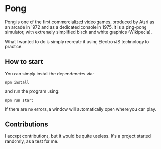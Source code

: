 # Pong

Pong is one of the first commercialized video games, produced by Atari as an arcade in 1972 and as a dedicated console in 1975. It is a ping-pong simulator, with extremely simplified black and white graphics (Wikipedia).

What I wanted to do is simply recreate it using ElectronJS technology to practice.

## How to start

You can simply install the dependencies via:

```shell
npm install
```

and run the program using:

```shell
npm run start
```

If there are no errors, a window will automatically open where you can play.

## Contributions

I accept contributions, but it would be quite useless. It's a project started randomly, as a test for me.
